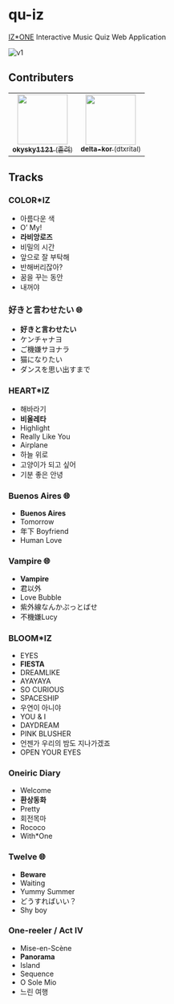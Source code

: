 # qu-iz
[IZ*ONE](https://en.wikipedia.org/wiki/Iz*One, "IZ*ONE (아이즈원)") Interactive Music Quiz Web Application

![v1](https://user-images.githubusercontent.com/48397257/129847493-9cfe52ce-8849-4a49-9cbd-9e8de07524a1.png)

## Contributers
<table>
  <tr>
    <td align="center">
      <a href="https://github.com/okysky1121">
        <img src="https://avatars.githubusercontent.com/u/58683489?v=4&s=100" width="100px;" alt=""/>
        <br />
        <sub><b>okysky1121</b> (졸려)</sub>
      </a>
      <br />
    </td>
    <td align="center">
      <a href="https://github.com/okysky1121">
        <img src="https://avatars.githubusercontent.com/u/48397257?v=4&s=100" width="100px;" alt=""/>
        <br />
        <sub><b>delta-kor</b> (dtxrital)</sub>
      </a>
      <br />
    </td>
  </tr>
</table>

## Tracks
### COLOR*IZ
- 아름다운 색
- O’ My!
- **라비앙로즈**
- 비밀의 시간
- 앞으로 잘 부탁해
- 반해버리잖아?
- 꿈을 꾸는 동안
- 내꺼야

### 好きと言わせたい :globe_with_meridians:
- **好きと言わせたい**
- ケンチャナヨ
- ご機嫌サヨナラ
- 猫になりたい
- ダンスを思い出すまで

### HEART*IZ
- 해바라기
- **비올레타**
- Highlight
- Really Like You
- Airplane
- 하늘 위로
- 고양이가 되고 싶어
- 기분 좋은 안녕

### Buenos Aires :globe_with_meridians:
- **Buenos Aires**
- Tomorrow
- 年下 Boyfriend
- Human Love

### Vampire :globe_with_meridians:
- **Vampire**
- 君以外
- Love Bubble
- 紫外線なんかぷっとばせ
- 不機嫌Lucy

### BLOOM*IZ
- EYES
- **FIESTA**
- DREAMLIKE
- AYAYAYA
- SO CURIOUS
- SPACESHIP
- 우연이 아니야
- YOU & I
- DAYDREAM
- PINK BLUSHER
- 언젠가 우리의 밤도 지나가겠죠
- OPEN YOUR EYES

### Oneiric Diary
- Welcome
- **환상동화**
- Pretty
- 회전목마
- Rococo
- With*One

### Twelve :globe_with_meridians:
- **Beware**
- Waiting
- Yummy Summer
- どうすればいい？
- Shy boy

### One-reeler / Act IV
- Mise-en-Scène
- **Panorama**
- Island
- Sequence
- O Sole Mio
- 느린 여행
